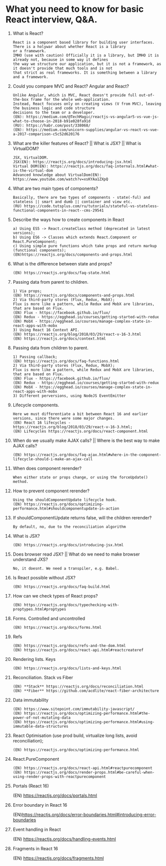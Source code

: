 # What you need to know for basic React interview, Q&A.

1.	What is React?

        React is a component based library for building user interfaces. There is a holywar about whether React is a library
        or a framework.
        IMHO (use with caution) Officially it is a library, but IMHO it is already not, because in some way it defines
        the way we structure our application, but it is not a framework, as it doesn't provide that much tools and is not
        that strict as real frameworks. It is something between a library and a framework.

2.	Could you compare MVC and React? Angular and React?

        Unlike Angular, which is MVC, React doesn't provide full out-of-the-box frame for the whole web-application.
        Instead, React focuses only on creating views (V from MVC), leaving the business logic and code structure
        decisions to the team or a developer.
        (EN): https://medium.com/@TechMagic/reactjs-vs-angular5-vs-vue-js-what-to-choose-in-2018-b91e028fa91d
        (RU): https://habr.com/post/338068/
        (EN): https://medium.com/unicorn-supplies/angular-vs-react-vs-vue-a-2017-comparison-c5c52d620176

3.	What are the killer features of React? || What is JSX? || What is VirtualDOM?
    
        JSX, VirtualDOM.
        JSX(EN): https://reactjs.org/docs/introducing-jsx.html
        Virtual DOM(EN): https://reactjs.org/docs/faq-internals.html#what-is-the-virtual-dom
        Advanced knowledge about VirtualDom(EN): https://www.youtube.com/watch?v=xsKYAa1ZXpQ

4.	What are two main types of components?

        Basically, there are two types of components - state(-ful) and stateless || smart and dumb || container and view etc.
        (RU) https://code.tutsplus.com/ru/tutorials/stateful-vs-stateless-functional-components-in-react--cms-29541

5.  Describe the ways how to create components in React

        a) Using ES5 -> React.createClass method (deprecated in latest versions);
        b) Using ES6 -> Classes which extends React.Component or React.PureComponent;
        c) Using simple pure functions which take props and return markup (functional components);
        (EN)https://reactjs.org/docs/components-and-props.html

6.	What is the difference between state and props?
    
        (EN) https://reactjs.org/docs/faq-state.html

7.	Passing data from parent to children.
    
        1) Via props;
        (EN) https://reactjs.org/docs/components-and-props.html
        2) Via third-party stores (Flux, Redux, MobX);
        Flux is more like a pattern, while Redux and MobX are libraries, that are based on Flux.
        (EN) Flux - https://facebook.github.io/flux/
        (EN) Redux - https://egghead.io/courses/getting-started-with-redux
        (EN) MobX - https://egghead.io/courses/manage-complex-state-in-react-apps-with-mobx
        3) Using React 16 Context API.
        (EN) https://reactjs.org/blog/2018/03/29/react-v-16-3.html
        (EN) https://reactjs.org/docs/context.html

8.	Passing data from children to parent.
    
        1) Passing callback;
        (EN) https://reactjs.org/docs/faq-functions.html
        2) Via third-party stores (Flux, Redux, MobX);
        Flux is more like a pattern, while Redux and MobX are libraries, that are based on Flux.
        (EN) Flux - https://facebook.github.io/flux/
        (EN) Redux - https://egghead.io/courses/getting-started-with-redux
        (EN) MobX - https://egghead.io/courses/manage-complex-state-in-react-apps-with-mobx
        3) Different perversions, using NodeJS EventEmitter

9.	Lifecycle components.

        Here we must differentiate a bit between React 16 and earlier versions, since there were some major changes.
        (EN) React 16 lifecycles - https://reactjs.org/blog/2018/03/29/react-v-16-3.html;
        (EN) Lifecycles https://reactjs.org/docs/react-component.html

10.	When do we usually make AJAX calls? || Where is the best way to make AJAX calls?

        (EN) https://reactjs.org/docs/faq-ajax.html#where-in-the-component-lifecycle-should-i-make-an-ajax-call

11.	When does component rerender?

        When either state or props change, or using the forceUpdate() method.

12.	How to prevent component rerender?

        Using the shouldComponentUpdate lifecycle hook.
        (EN) https://reactjs.org/docs/optimizing-performance.html#shouldcomponentupdate-in-action

13.	If shouldComponentUpdate returns false, will the children rerender?

        By default, no, due to the reconciliation algorithm

14.	What is JSX?

        (EN) https://reactjs.org/docs/introducing-jsx.html

15.	Does browser read JSX? || What do we need to make browser understand JXS?

        No, it doesnt. We need a transpiler, e.g. Babel.

16.	Is React possible without JSX?

        (EN) https://reactjs.org/docs/faq-build.html

17.	How can we check types of React props?

        (EN) https://reactjs.org/docs/typechecking-with-proptypes.html#proptypes

18.	Forms. Controlled and uncontrolled

        (EN) https://reactjs.org/docs/forms.html

19.	Refs

        (EN) https://reactjs.org/docs/refs-and-the-dom.html
        (EN) https://reactjs.org/docs/react-api.html#reactcreateref

20.	Rendering lists. Keys

        (EN) https://reactjs.org/docs/lists-and-keys.html

21.	Reconciliation. Stack vs Fiber

        (EN) **Stack** https://reactjs.org/docs/reconciliation.html
        (EN) **Fiber** https://github.com/acdlite/react-fiber-architecture
    
22.	Data immutability

        (EN) https://www.sitepoint.com/immutability-javascript/
        (EN) https://reactjs.org/docs/optimizing-performance.html#the-power-of-not-mutating-data
        (EN) https://reactjs.org/docs/optimizing-performance.html#using-immutable-data-structures

23.	React Optimisation (use prod build, virtualize long lists, avoid reconciliation);

        (EN) https://reactjs.org/docs/optimizing-performance.html
    
24.	React.PureComponent
        
        (EN) https://reactjs.org/docs/react-api.html#reactpurecomponent
        (EN) https://reactjs.org/docs/render-props.html#be-careful-when-using-render-props-with-reactpurecomponent
        
25. Portals (React 16)
    
    (EN) https://reactjs.org/docs/portals.html
    
26. Error boundary in React 16
    
    (EN)https://reactjs.org/docs/error-boundaries.html#introducing-error-boundaries
    
27. Event handling in React

    (EN) https://reactjs.org/docs/handling-events.html
    
28. Fragments in React 16
    
    (EN) https://reactjs.org/docs/fragments.html

